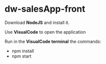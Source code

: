 # dw-salesApp-front
Download **NodeJS** and install it.

Use **VisualCode** to open the application

Run in the **VisualCode terminal** the commands: 

- npm install
- npm start
